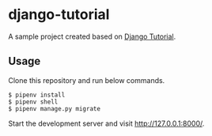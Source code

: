 # django-tutorial

A sample project created based on [Django Tutorial](https://docs.djangoproject.com/en/2.2/intro/install/).

## Usage

Clone this repository and run below commands.

```
$ pipenv install
$ pipenv shell
$ pipenv manage.py migrate
```

Start the development server and visit http://127.0.0.1:8000/.
